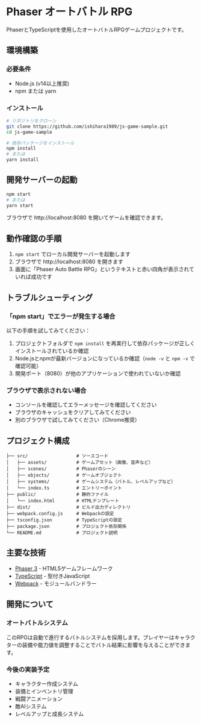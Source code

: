 # Phaser オートバトル RPG

PhaserとTypeScriptを使用したオートバトルRPGゲームプロジェクトです。

## 環境構築

### 必要条件

- Node.js (v14以上推奨)
- npm または yarn

### インストール

```bash
# リポジトリをクローン
git clone https://github.com/ishihara1989/js-game-sample.git
cd js-game-sample

# 依存パッケージをインストール
npm install
# または
yarn install
```

## 開発サーバーの起動

```bash
npm start
# または
yarn start
```

ブラウザで http://localhost:8080 を開いてゲームを確認できます。

## 動作確認の手順

1. `npm start` でローカル開発サーバーを起動します
2. ブラウザで http://localhost:8080 を開きます
3. 画面に「Phaser Auto Battle RPG」というテキストと赤い四角が表示されていれば成功です

## トラブルシューティング

### 「npm start」でエラーが発生する場合

以下の手順を試してみてください：

1. プロジェクトフォルダで `npm install` を再実行して依存パッケージが正しくインストールされているか確認
2. Node.jsとnpmが最新バージョンになっているか確認（`node -v` と `npm -v` で確認可能）
3. 開発ポート（8080）が他のアプリケーションで使われていないか確認

### ブラウザで表示されない場合

- コンソールを確認してエラーメッセージを確認してください
- ブラウザのキャッシュをクリアしてみてください
- 別のブラウザで試してみてください（Chrome推奨）

## プロジェクト構成

```
├── src/                  # ソースコード
│   ├── assets/           # ゲームアセット（画像、音声など）
│   ├── scenes/           # Phaserのシーン
│   ├── objects/          # ゲームオブジェクト
│   ├── systems/          # ゲームシステム（バトル、レベルアップなど）
│   └── index.ts          # エントリーポイント
├── public/               # 静的ファイル
│   └── index.html        # HTMLテンプレート
├── dist/                 # ビルド出力ディレクトリ
├── webpack.config.js     # Webpackの設定
├── tsconfig.json         # TypeScriptの設定
├── package.json          # プロジェクト依存関係
└── README.md             # プロジェクト説明
```

## 主要な技術

- [Phaser 3](https://phaser.io/phaser3) - HTML5ゲームフレームワーク
- [TypeScript](https://www.typescriptlang.org/) - 型付きJavaScript
- [Webpack](https://webpack.js.org/) - モジュールバンドラー

## 開発について

### オートバトルシステム

このRPGは自動で進行するバトルシステムを採用します。プレイヤーはキャラクターの装備や能力値を調整することでバトル結果に影響を与えることができます。

### 今後の実装予定

- キャラクター作成システム
- 装備とインベントリ管理
- 戦闘アニメーション
- 敵AIシステム
- レベルアップと成長システム